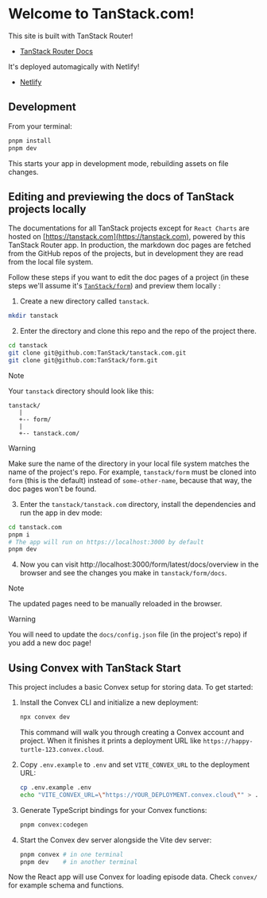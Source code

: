 # Welcome to TanStack.com!

This site is built with TanStack Router!

- [TanStack Router Docs](https://tanstack.com/router)

It's deployed automagically with Netlify!

- [Netlify](https://netlify.com/)

## Development

From your terminal:

```sh
pnpm install
pnpm dev
```

This starts your app in development mode, rebuilding assets on file changes.

## Editing and previewing the docs of TanStack projects locally

The documentations for all TanStack projects except for `React Charts` are hosted on [https://tanstack.com](https://tanstack.com), powered by this TanStack Router app.
In production, the markdown doc pages are fetched from the GitHub repos of the projects, but in development they are read from the local file system.

Follow these steps if you want to edit the doc pages of a project (in these steps we'll assume it's [`TanStack/form`](https://github.com/tanstack/form)) and preview them locally :

1. Create a new directory called `tanstack`.

```sh
mkdir tanstack
```

2. Enter the directory and clone this repo and the repo of the project there.

```sh
cd tanstack
git clone git@github.com:TanStack/tanstack.com.git
git clone git@github.com:TanStack/form.git
```

> [!NOTE]
> Your `tanstack` directory should look like this:
>
> ```
> tanstack/
>    |
>    +-- form/
>    |
>    +-- tanstack.com/
> ```

> [!WARNING]
> Make sure the name of the directory in your local file system matches the name of the project's repo. For example, `tanstack/form` must be cloned into `form` (this is the default) instead of `some-other-name`, because that way, the doc pages won't be found.

3. Enter the `tanstack/tanstack.com` directory, install the dependencies and run the app in dev mode:

```sh
cd tanstack.com
pnpm i
# The app will run on https://localhost:3000 by default
pnpm dev
```

4. Now you can visit http://localhost:3000/form/latest/docs/overview in the browser and see the changes you make in `tanstack/form/docs`.

> [!NOTE]
> The updated pages need to be manually reloaded in the browser.

> [!WARNING]
> You will need to update the `docs/config.json` file (in the project's repo) if you add a new doc page!

## Using Convex with TanStack Start

This project includes a basic Convex setup for storing data. To get started:

1. Install the Convex CLI and initialize a new deployment:

   ```bash
   npx convex dev
   ```

   This command will walk you through creating a Convex account and project. When it finishes it prints a deployment URL like `https://happy-turtle-123.convex.cloud`.

2. Copy `.env.example` to `.env` and set `VITE_CONVEX_URL` to the deployment URL:

   ```bash
   cp .env.example .env
   echo "VITE_CONVEX_URL=\"https://YOUR_DEPLOYMENT.convex.cloud\"" > .env
   ```

3. Generate TypeScript bindings for your Convex functions:

   ```bash
   pnpm convex:codegen
   ```

4. Start the Convex dev server alongside the Vite dev server:

   ```bash
   pnpm convex # in one terminal
   pnpm dev    # in another terminal
   ```

Now the React app will use Convex for loading episode data. Check `convex/` for example schema and functions.
